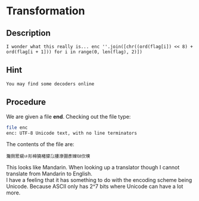 # Transformation

## Description
```
I wonder what this really is... enc ''.join([chr((ord(flag[i]) << 8) + ord(flag[i + 1])) for i in range(0, len(flag), 2)])
```

## Hint
```
You may find some decoders online
```

## Procedure
We are given a file <b>end</b>. Checking out the file type:
```bash
file enc
enc: UTF-8 Unicode text, with no line terminators
```
The contents of the file are:
```
灩捯䍔䙻ㄶ形楴獟楮獴㌴摟潦弸彥㜰㍢㐸㙽
```
This looks like Mandarin. When looking up a translator though I cannot translate from Mandarin to English.<br>
I have a feeling that it has something to do with the encoding scheme being Unicode. Because ASCII only has 2^7 bits where Unicode can have a lot more. 